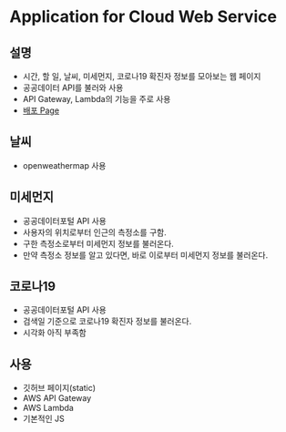 # Application for Cloud Web Service
## 설명
 - 시간, 할 일, 날씨, 미세먼지, 코로나19 확진자 정보를 모아보는 웹 페이지
 - 공공데이터 API를 불러와 사용
 - API Gateway, Lambda의 기능을 주로 사용
 - [배포 Page](https://onaeonae1.github.io/cloudwebservice)
## 날씨
- openweathermap 사용
## 미세먼지
- 공공데이터포털 API 사용
- 사용자의 위치로부터 인근의 측정소를 구함.
- 구한 측정소로부터 미세먼지 정보를 불러온다.
- 만약 측정소 정보를 알고 있다면, 바로 이로부터 미세먼지 정보를 불러온다.
## 코로나19
- 공공데이터포털 API 사용
- 검색일 기준으로 코로나19 확진자 정보를 불러온다.
- 시각화 아직 부족함
## 사용
- 깃허브 페이지(static)
- AWS API Gateway
- AWS Lambda
- 기본적인 JS
